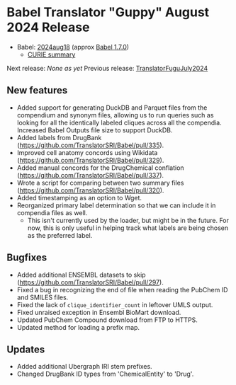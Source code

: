 # Babel Translator "Guppy" August 2024 Release

- Babel: [2024aug18](https://stars.renci.org/var/babel_outputs/2024aug18/) (approx
  [Babel 1.7.0](https://github.com/TranslatorSRI/Babel/releases/tag/v1.7.0))
  - [CURIE summary](./summaries/2024aug18.json)

Next release: _None as yet_
Previous release: [TranslatorFuguJuly2024](./TranslatorFuguJuly2024.md)

## New features
* Added support for generating DuckDB and Parquet files from the compendium and synonym files,
  allowing us to run queries such as looking for all the identically labeled cliques across
  all the compendia. Increased Babel Outputs file size to support DuckDB.
* Added labels from DrugBank (https://github.com/TranslatorSRI/Babel/pull/335).
* Improved cell anatomy concords using Wikidata (https://github.com/TranslatorSRI/Babel/pull/329).
* Added manual concords for the DrugChemical conflation (https://github.com/TranslatorSRI/Babel/pull/337).
* Wrote a script for comparing between two summary files (https://github.com/TranslatorSRI/Babel/pull/320).
* Added timestamping as an option to Wget.
* Reorganized primary label determination so that we can include it in compendia files as well.
  * This isn't currently used by the loader, but might be in the future. For now, this is only
    useful in helping track what labels are being chosen as the preferred label.

## Bugfixes
* Added additional ENSEMBL datasets to skip (https://github.com/TranslatorSRI/Babel/pull/297).
* Fixed a bug in recognizing the end of file when reading the PubChem ID and SMILES files.
* Fixed the lack of `clique_identifier_count` in leftover UMLS output.
* Fixed unraised exception in Ensembl BioMart download.
* Updated PubChem Compound download from FTP to HTTPS.
* Updated method for loading a prefix map.

## Updates
* Added additional Ubergraph IRI stem prefixes.
* Changed DrugBank ID types from 'ChemicalEntity' to 'Drug'.